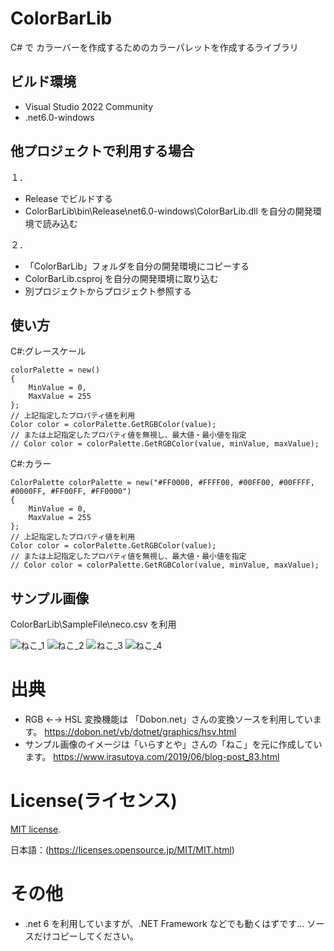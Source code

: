 # ColorBarLib
C# で カラーバーを作成するためのカラーパレットを作成するライブラリ

## ビルド環境
- Visual Studio 2022 Community
- .net6.0-windows

## 他プロジェクトで利用する場合
１．
- Release でビルドする
- ColorBarLib\bin\Release\net6.0-windows\ColorBarLib.dll を自分の開発環境で読み込む

２．
- 「ColorBarLib」フォルダを自分の開発環境にコピーする
- ColorBarLib.csproj を自分の開発環境に取り込む
- 別プロジェクトからプロジェクト参照する

## 使い方
C#:グレースケール
```
colorPalette = new()
{
    MinValue = 0,
    MaxValue = 255
};
// 上記指定したプロパティ値を利用
Color color = colorPalette.GetRGBColor(value);
// または上記指定したプロパティ値を無視し、最大値・最小値を指定
// Color color = colorPalette.GetRGBColor(value, minValue, maxValue);
```
C#:カラー
```
ColorPalette colorPalette = new("#FF0000, #FFFF00, #00FF00, #00FFFF, #0000FF, #FF00FF, #FF0000")
{
    MinValue = 0,
    MaxValue = 255
};
// 上記指定したプロパティ値を利用
Color color = colorPalette.GetRGBColor(value);
// または上記指定したプロパティ値を無視し、最大値・最小値を指定
// Color color = colorPalette.GetRGBColor(value, minValue, maxValue);
```

## サンプル画像
ColorBarLib\SampleFile\neco.csv を利用

![ねこ_1](https://user-images.githubusercontent.com/4666260/203235016-0f86ad61-db6c-4e03-901f-f9b2ef29fb9f.png)
![ねこ_2](https://user-images.githubusercontent.com/4666260/203235026-e8dc431b-c584-4c95-b0b5-94e6c6563057.png)
![ねこ_3](https://user-images.githubusercontent.com/4666260/203235031-9ffc65ba-4020-49b4-9b07-f413a7fb4b3a.png)
![ねこ_4](https://user-images.githubusercontent.com/4666260/203235041-bae01fef-3c0d-4cbb-8e74-c2f08cac0be6.png)

# 出典
* RGB ←→ HSL 変換機能は 「Dobon.net」さんの変換ソースを利用しています。
https://dobon.net/vb/dotnet/graphics/hsv.html
* サンプル画像のイメージは「いらすとや」さんの「ねこ」を元に作成しています。
https://www.irasutoya.com/2019/06/blog-post_83.html

# License(ライセンス)
[MIT license](https://en.wikipedia.org/wiki/MIT_License).

日本語：(https://licenses.opensource.jp/MIT/MIT.html)

# その他
- .net 6 を利用していますが、.NET Framework などでも動くはずです…
  ソースだけコピーしてください。

